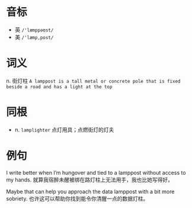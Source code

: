# 音标

- 英 `/'læmppəʊst/`
- 美 `/'læmp,post/`

# 词义

n. 街灯柱
`A lamppost is a tall metal or concrete pole that is fixed beside a road and has a light at the top`

# 同根

- n. `lamplighter` 点灯用具；点燃街灯的灯夫

# 例句

I write better when I’m hungover and tied to a lamppost without access to my hands.
就算我宿醉未醒被绑在路灯柱上无法用手，我也比她写得好。

Maybe that can help you approach the data lamppost with a bit more sobriety.
也许这可以帮助你找到能令你清醒一点的数据灯柱。


